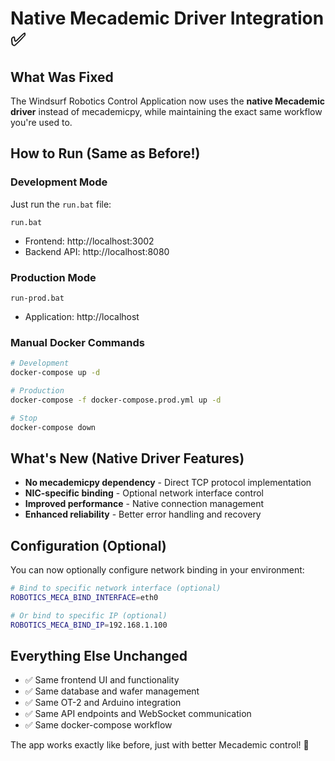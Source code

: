 # Native Mecademic Driver Integration ✅

## What Was Fixed

The Windsurf Robotics Control Application now uses the **native Mecademic driver** instead of mecademicpy, while maintaining the exact same workflow you're used to.

## How to Run (Same as Before!)

### Development Mode
Just run the `run.bat` file:
```
run.bat
```
- Frontend: http://localhost:3002  
- Backend API: http://localhost:8080

### Production Mode  
```
run-prod.bat
```
- Application: http://localhost

### Manual Docker Commands
```bash
# Development
docker-compose up -d

# Production  
docker-compose -f docker-compose.prod.yml up -d

# Stop
docker-compose down
```

## What's New (Native Driver Features)

- **No mecademicpy dependency** - Direct TCP protocol implementation
- **NIC-specific binding** - Optional network interface control
- **Improved performance** - Native connection management  
- **Enhanced reliability** - Better error handling and recovery

## Configuration (Optional)

You can now optionally configure network binding in your environment:

```bash
# Bind to specific network interface (optional)
ROBOTICS_MECA_BIND_INTERFACE=eth0

# Or bind to specific IP (optional)  
ROBOTICS_MECA_BIND_IP=192.168.1.100
```

## Everything Else Unchanged

- ✅ Same frontend UI and functionality
- ✅ Same database and wafer management
- ✅ Same OT-2 and Arduino integration  
- ✅ Same API endpoints and WebSocket communication
- ✅ Same docker-compose workflow

The app works exactly like before, just with better Mecademic control! 🚀